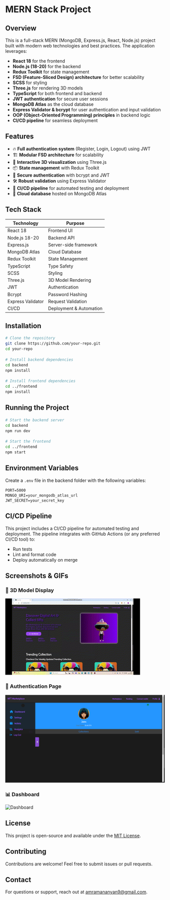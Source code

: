 # MERN Stack Project

## Overview

This is a full-stack MERN (MongoDB, Express.js, React, Node.js) project built with modern web technologies and best practices. The application leverages:

- **React 18** for the frontend
- **Node.js (18-20)** for the backend
- **Redux Toolkit** for state management
- **FSD (Feature-Sliced Design) architecture** for better scalability
- **SCSS** for styling
- **Three.js** for rendering 3D models
- **TypeScript** for both frontend and backend
- **JWT authentication** for secure user sessions
- **MongoDB Atlas** as the cloud database
- **Express Validator & bcrypt** for user authentication and input validation
- **OOP (Object-Oriented Programming) principles** in backend logic
- **CI/CD pipeline** for seamless deployment

## Features

- 🔥 **Full authentication system** (Register, Login, Logout) using JWT
- 🏗 **Modular FSD architecture** for scalability
- 🎨 **Interactive 3D visualization** using Three.js
- 📦 **State management** with Redux Toolkit
- 🔐 **Secure authentication** with bcrypt and JWT
- 🛠 **Robust validation** using Express Validator
- 🚀 **CI/CD pipeline** for automated testing and deployment
- 📡 **Cloud database** hosted on MongoDB Atlas

## Tech Stack

| Technology        | Purpose                 |
| ----------------- | ----------------------- |
| React 18          | Frontend UI             |
| Node.js 18-20     | Backend API             |
| Express.js        | Server-side framework   |
| MongoDB Atlas     | Cloud Database          |
| Redux Toolkit     | State Management        |
| TypeScript        | Type Safety             |
| SCSS              | Styling                 |
| Three.js          | 3D Model Rendering      |
| JWT               | Authentication          |
| Bcrypt            | Password Hashing        |
| Express Validator | Request Validation      |
| CI/CD             | Deployment & Automation |

## Installation

```bash
# Clone the repository
git clone https://github.com/your-repo.git
cd your-repo

# Install backend dependencies
cd backend
npm install

# Install frontend dependencies
cd ../frontend
npm install
```

## Running the Project

```bash
# Start the backend server
cd backend
npm run dev

# Start the frontend
cd ../frontend
npm start
```

## Environment Variables

Create a `.env` file in the backend folder with the following variables:

```env
PORT=5000
MONGO_URI=your_mongodb_atlas_url
JWT_SECRET=your_secret_key
```

## CI/CD Pipeline

This project includes a CI/CD pipeline for automated testing and deployment. The pipeline integrates with GitHub Actions (or any preferred CI/CD tool) to:

- Run tests
- Lint and format code
- Deploy automatically on merge

## Screenshots & GIFs

### 🎨 3D Model Display

![3D Model](./readmeImages/homepage.gif)

### 🔐 Authentication Page

![Profile page](./readmeImages/profile_page.png)

### 📊 Dashboard

![Dashboard](https://via.placeholder.com/800x400)

## License

This project is open-source and available under the [MIT License](LICENSE).

## Contributing

Contributions are welcome! Feel free to submit issues or pull requests.

## Contact

For questions or support, reach out at [amramananyan9@gmail.com](mailto:amramananyan9@gmail.com).
